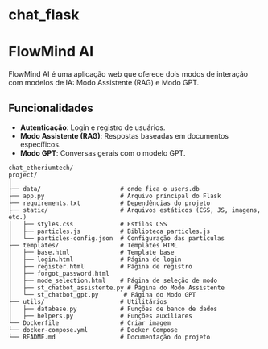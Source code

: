 # chat_flask
 
# FlowMind AI

FlowMind AI é uma aplicação web que oferece dois modos de interação com modelos de IA: Modo Assistente (RAG) e Modo GPT.

## Funcionalidades

- **Autenticação**: Login e registro de usuários.
- **Modo Assistente (RAG)**: Respostas baseadas em documentos específicos.
- **Modo GPT**: Conversas gerais com o modelo GPT.

```
chat_etheriumtech/
project/
│
├── data/                      # onde fica o users.db
├── app.py                     # Arquivo principal do Flask
├── requirements.txt           # Dependências do projeto
├── static/                    # Arquivos estáticos (CSS, JS, imagens, etc.)
│   ├── styles.css             # Estilos CSS
│   ├── particles.js           # Biblioteca particles.js
│   └── particles-config.json  # Configuração das partículas
├── templates/                 # Templates HTML
│   ├── base.html              # Template base
│   ├── login.html             # Página de login
│   ├── register.html          # Página de registro
│   ├── forgot_password.html 
│   ├── mode_selection.html    # Página de seleção de modo
│   ├── st_chatbot_assistente.py # Página do Modo Assistente
│   └── st_chatbot_gpt.py       # Página do Modo GPT
├── utils/                     # Utilitários
│   ├── database.py            # Funções de banco de dados
│   ├── helpers.py             # Funções auxiliares
└── Dockerfile                 # Criar imagem
└── docker-compose.yml         # Docker Compose
└── README.md                  # Documentação do projeto
```